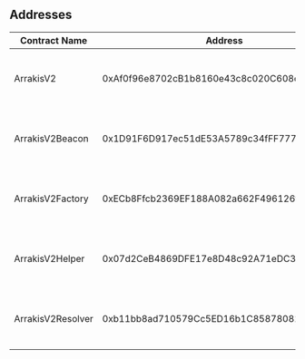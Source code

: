 ## Addresses

| Contract Name     | Address                                    | Networks                                                                  |
| ----------------- | ------------------------------------------ | ------------------------------------------------------------------------- |
| ArrakisV2         | 0xAf0f96e8702cB1b8160e43c8c020C608cD7B134d | [Ethereum][ae], [Matic][ap], [Optimism][ao], [Arbitrum][aa], [Goerli][ag] |
| ArrakisV2Beacon   | 0x1D91F6D917ec51dE53A5789c34fFF777a58759B6 | [Ethereum][be], [Matic][bp], [Optimism][bo], [Arbitrum][ba], [Goerli][bg] |
| ArrakisV2Factory  | 0xECb8Ffcb2369EF188A082a662F496126f66c8288 | [Ethereum][fe], [Matic][fp], [Optimism][fo], [Arbitrum][fa], [Goerli][fg] |
| ArrakisV2Helper   | 0x07d2CeB4869DFE17e8D48c92A71eDC3AE564449f | [Ethereum][he], [Matic][hp], [Optimism][ho], [Arbitrum][ha], [Goerli][hg] |
| ArrakisV2Resolver | 0xb11bb8ad710579Cc5ED16b1C8587808109c1f193 | [Ethereum][re], [Matic][rp], [Optimism][ro], [Arbitrum][ra], [Goerli][rg] |

[//]: # "These are reference links used in the body of this note and get stripped out when the markdown processor does its job. There is no need to format nicely because it shouldn't be seen. Thanks SO - http://stackoverflow.com/questions/4823468/store-comments-in-markdown-syntax"
[ae]: https://etherscan.io/address/0xAf0f96e8702cB1b8160e43c8c020C608cD7B134d#code
[be]: https://etherscan.io/address/0x1D91F6D917ec51dE53A5789c34fFF777a58759B6#code
[fe]: https://etherscan.io/address/0xECb8Ffcb2369EF188A082a662F496126f66c8288#code
[he]: https://etherscan.io/address/0x07d2CeB4869DFE17e8D48c92A71eDC3AE564449f#code
[re]: https://etherscan.io/address/0xb11bb8ad710579Cc5ED16b1C8587808109c1f193#code
[ap]: https://polygonscan.com/address/0xAf0f96e8702cB1b8160e43c8c020C608cD7B134d#code
[bp]: https://polygonscan.com/address/0x1D91F6D917ec51dE53A5789c34fFF777a58759B6#code
[fp]: https://polygonscan.com/address/0xECb8Ffcb2369EF188A082a662F496126f66c8288#code
[hp]: https://polygonscan.com/address/0x07d2CeB4869DFE17e8D48c92A71eDC3AE564449f#code
[rp]: https://polygonscan.com/address/0xb11bb8ad710579Cc5ED16b1C8587808109c1f193#code
[ao]: https://optimistic.etherscan.io/address/0xAf0f96e8702cB1b8160e43c8c020C608cD7B134d#code
[bo]: https://optimistic.etherscan.io/address/0x1D91F6D917ec51dE53A5789c34fFF777a58759B6#code
[fo]: https://optimistic.etherscan.io/address/0xECb8Ffcb2369EF188A082a662F496126f66c8288#code
[ho]: https://optimistic.etherscan.io/address/0x07d2CeB4869DFE17e8D48c92A71eDC3AE564449f#code
[ro]: https://optimistic.etherscan.io/address/0xb11bb8ad710579Cc5ED16b1C8587808109c1f193#code
[aa]: https://arbiscan.io/address/0xAf0f96e8702cB1b8160e43c8c020C608cD7B134d#code
[ba]: https://arbiscan.io/address/0x1D91F6D917ec51dE53A5789c34fFF777a58759B6#code
[fa]: https://arbiscan.io/address/0xECb8Ffcb2369EF188A082a662F496126f66c8288#code
[ha]: https://arbiscan.io/address/0x07d2CeB4869DFE17e8D48c92A71eDC3AE564449f#code
[ra]: https://arbiscan.io/address/0xb11bb8ad710579Cc5ED16b1C8587808109c1f193#code
[ag]: https://goerli.etherscan.io/address/0xAf0f96e8702cB1b8160e43c8c020C608cD7B134d#code
[bg]: https://goerli.etherscan.io/address/0x1D91F6D917ec51dE53A5789c34fFF777a58759B6#code
[fg]: https://goerli.etherscan.io/address/0xECb8Ffcb2369EF188A082a662F496126f66c8288#code
[hg]: https://goerli.etherscan.io/address/0x07d2CeB4869DFE17e8D48c92A71eDC3AE564449f#code
[rg]: https://goerli.etherscan.io/address/0xb11bb8ad710579Cc5ED16b1C8587808109c1f193#code
